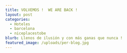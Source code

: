 ```yaml
---
title: VOLVEMOS !  WE ARE BACK !
layout: post
categories:
  - Hoteles
  - barcelona
  - niceplacestobe
blurb: Llenos de ilusión y con más ganas que nunca !
featured_image: /uploads/per-blog.jpg
---
```


